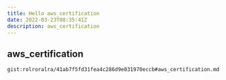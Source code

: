 ```yaml
---
title: Hello aws_certification
date: 2022-03-23T08:35:41Z
description: aws_certification
---
```


## aws_certification
`gist:rolroralra/41ab7f5fd31fea4c286d9e031970eccb#aws_certification.md`
